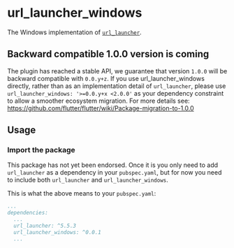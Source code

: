 # url_launcher_windows

The Windows implementation of [`url_launcher`][1].

## Backward compatible 1.0.0 version is coming
The plugin has reached a stable API, we guarantee that version `1.0.0` will be backward compatible with `0.0.y+z`. If you use
url_launcher_windows directly, rather than as an implementation detail
of `url_launcher`, please use `url_launcher_windows: '>=0.0.y+x <2.0.0'`
as your dependency constraint to allow a smoother ecosystem migration.
For more details see: https://github.com/flutter/flutter/wiki/Package-migration-to-1.0.0

## Usage

### Import the package

This package has not yet been endorsed. Once it is you only need to add
`url_launcher` as a dependency in your `pubspec.yaml`, but for now you
need to include both `url_launcher` and `url_launcher_windows`.

This is what the above means to your `pubspec.yaml`:

```yaml
...
dependencies:
  ...
  url_launcher: ^5.5.3
  url_launcher_windows: ^0.0.1
  ...
```

[1]: ../url_launcher/url_launcher
